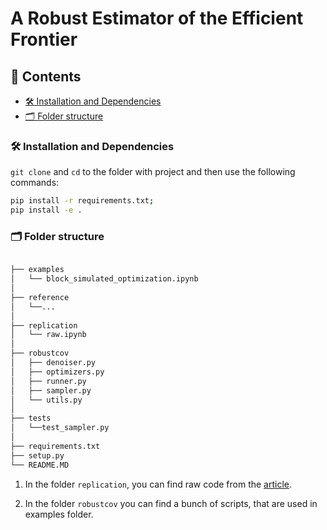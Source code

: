 # A Robust Estimator of the Efficient Frontier

## 🔖 Contents
- [🛠 Installation and Dependencies](https://github.com/danyanyam/robust_variance#-installation-and-dependencies)
- [🗂 Folder structure](https://github.com/danyanyam/robust_variance#-folder-structure)

### 🛠 Installation and Dependencies
`git clone` and `cd` to the folder with project and then use the following commands:

```bash
pip install -r requirements.txt;
pip install -e .
```

### 🗂 Folder structure

```bash

├── examples
│   └── block_simulated_optimization.ipynb
│
├── reference
│	└──...
│
├── replication
│   └── raw.ipynb
│
├── robustcov
│	├── denoiser.py
│	├── optimizers.py
│	├── runner.py
│	├── sampler.py
│	└── utils.py
│
├── tests
│	└──test_sampler.py
│
├── requirements.txt
├── setup.py
└── README.MD
```

1. In the folder `replication`, you can find raw code from the
   [article](https://papers.ssrn.com/sol3/papers.cfm?abstract_id=3469961).

2. In the folder `robustcov` you can find a bunch of scripts, that are used in examples folder.
